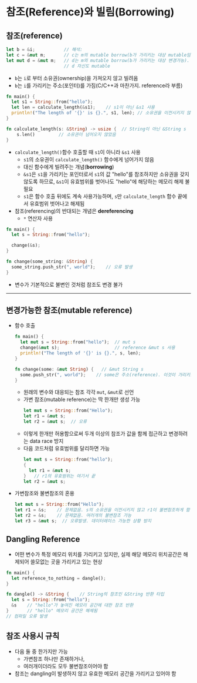 # 참조(Reference)와 빌림(Borrowing)

## 참조(reference)
```rust
let b = &i;           // 해석:
let c = &mut m;       // c는 m의 mutable borrow(b가 가리키는 대상 mutable임)
let mut d = &mut m;   // d는 m의 mutable borrow(b가 가리키는 대상 변경가능). 
                      // d 자신도 mutable
```
  * `b`는 `i`로 부터 소유권(ownership)을 가져오지 않고 빌려옴
  * `b`는 `i`를 가리키는 주소(포인터)를 가짐(C/C++과 마찬가지. reference라 부름)

```rust
fn main() {
  let s1 = String::from("hello");
  let len = calculate_length(&s1);    // s1이 아닌 &s1 사용
  println!("The length of '{}' is {}.", s1, len); // 소유권을 이전시키지 않았으므로 s1 사용 가능
}

fn calculate_length(s: &String) -> usize {  // String이 아닌 &String s
    s.len()         // 소유권이 넘어오지 않았음
}
```
* `calculate_length()`함수 호출할 때 `s1`이 아니라 `&s1` 사용
  - `s1`의 소유권이 `calculate_length()` 함수에게 넘어가지 않음
  - 대신 함수에게 빌려주는 개념(**borrowing**)
  - `&s1`은 `s1`을 가리키는 포인터로서 `s1`의 값 "hello"를 참조하지만 소유권을 갖지 않도록 하므로, `&s1`이 유효범위를 벗어나도 "hello"에 해당하는 메모리 해제 불필요
  - `s1`은 함수 호출 뒤에도 계속 사용가능하며, `s`만 `calculate_length` 함수 끝에서 유효범위 벗어나고 해제됨
* 참조(referencing)의 반대되는 개념은 **dereferencing**
  - `*` 연산자 사용

```rust
fn main() {
  let s = String::from("hello");

  change(&s);
}

fn change(some_string: &String) {
  some_string.push_str(", world");    // 오류 발생
}
```
* 변수가 기본적으로 불변인 것처럼 참조도 변경 불가

----
## 변경가능한 참조(mutable reference)
* 함수 호출
  ```rust
  fn main() {
    let mut s = String::from("hello");  // mut s
    change(&mut s);                     // reference &mut s 사용
    println!("The length of '{}' is {}.", s, len);
  }

  fn change(some: &mut String) {   // &mut String s
    some.push_str(", world");    // some은 주소(reference). 이것이 가리키는 대상은 수정 가능
  }
  ```
  * 원래의 변수와 대응되는 참조 각각 `mut`, `&mut`로 선언
  * 가변 참조(mutable reference)는 딱 한개만 생성 가능
    ```rust
    let mut s = String::from("Hello");
    let r1 = &mut s;
    let r2 = &mut s;  // 오류
    ```
  * 이렇게 한개만 허용함으로써 두개 이상의 참조가 값을 함께 접근하고 변경하려는 data race 방지
  * 다음 코드처럼 유효범위를 달리하면 가능
    ```rust
    let mut s = String::from("hello");
    {
      let r1 = &mut s;
    }   // r1의 유효범위는 여기서 끝
    let r2 = &mut s;
    ```

* 가변참조와 불변참조의 혼용
  ```rust
  let mut s = String::from("Hello");
  let r1 = &s;    // 문제없음. s의 소유권을 이전시키지 않고 r1이 불변참조하게 함
  let r2 = &s;    // 문제없음. 여러개의 불변참조 가능
  let r3 = &mut s;  // 오류발생. 데이터레이스 가능한 상황 방지
  ```

## Dangling Reference
* 어떤 변수가 특정 메모리 위치를 가리키고 있지만, 실제 해당 메모리 위치공간은 해제되어 쓸모없는 곳을 가리키고 있는 현상
```rust
fn main() {
  let reference_to_nothing = dangle();
}

fn dangle() -> &String {    // String의 참조인 &String 반환 타입
  let s = String::from("hello");
  &s    // "hello"가 놓여진 메모리 공간에 대한 참조 반환
}       // "hello" 메모리 공간은 해제됨
// 컴파일 오류 발생
```

## 참조 사용시 규칙
* 다음 둘 중 한가지만 가능
  - 가변참조 하나만 존재하거나,
  - 여러개이더라도 모두 불변참조이어야 함
* 참조는 dangling이 발생하지 않고 유효한 메모리 공간을 가리키고 있어야 함
